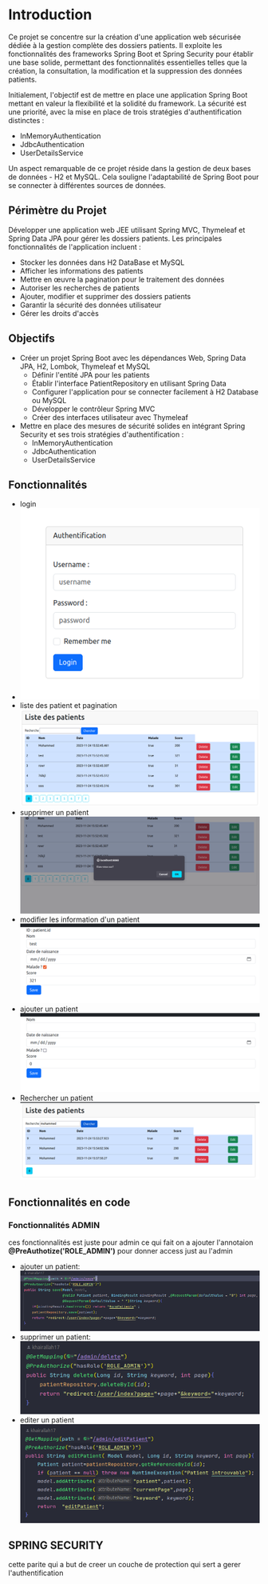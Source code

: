 # Introduction

Ce projet se concentre sur la création d'une application web sécurisée dédiée à la gestion complète des dossiers patients. Il exploite les fonctionnalités des frameworks Spring Boot et Spring Security pour établir une base solide, permettant des fonctionnalités essentielles telles que la création, la consultation, la modification et la suppression des données patients.

Initialement, l'objectif est de mettre en place une application Spring Boot mettant en valeur la flexibilité et la solidité du framework. La sécurité est une priorité, avec la mise en place de trois stratégies d'authentification distinctes :

- InMemoryAuthentication
- JdbcAuthentication
- UserDetailsService

Un aspect remarquable de ce projet réside dans la gestion de deux bases de données - H2 et MySQL. Cela souligne l'adaptabilité de Spring Boot pour se connecter à différentes sources de données.
## Périmètre du Projet

Développer une application web JEE utilisant Spring MVC, Thymeleaf et Spring Data JPA pour gérer les dossiers patients. Les principales fonctionnalités de l'application incluent :

- Stocker les données dans H2 DataBase et MySQL
- Afficher les informations des patients
- Mettre en œuvre la pagination pour le traitement des données
- Autoriser les recherches de patients
- Ajouter, modifier et supprimer des dossiers patients
- Garantir la sécurité des données utilisateur
- Gérer les droits d'accès

## Objectifs

- Créer un projet Spring Boot avec les dépendances Web, Spring Data JPA, H2, Lombok, Thymeleaf et MySQL
  - Définir l'entité JPA pour les patients
  - Établir l'interface PatientRepository en utilisant Spring Data
  - Configurer l'application pour se connecter facilement à H2 Database ou MySQL
  - Développer le contrôleur Spring MVC
  - Créer des interfaces utilisateur avec Thymeleaf
- Mettre en place des mesures de sécurité solides en intégrant Spring Security et ses trois stratégies d'authentification :
  - InMemoryAuthentication 
  - JdbcAuthentication
  - UserDetailsService

## Fonctionnalités
  - login
  - ![login.png](../../captures/login.png)
  - liste des patient et pagination
  ![patients_list.png](../../captures/patients_list.png)
  - supprimer un patient
  ![patient_delete](../../captures/patients_delete.png)
  - modifier les information d'un patient
  ![patient_update](../../captures/edit_patient.png)
  - ajouter un patient
  ![patient_add](../../captures/patient_add.png)
  - Rechercher un patient
  ![serach_patient](../../captures/search_patient.png)

## Fonctionnalités en code
### Fonctionnalités ADMIN
ces fonctionnalités est juste pour admin ce qui fait on a ajouter l'annotaion **@PreAuthotize('ROLE_ADMIN')** pour donner access just au l'admin
  - ajouter un patient:
  ![add_code](../../captures/add_code.png)
  - supprimer un patient:
  ![delete_code](../../captures/delete_code.png)
  - editer un patient
  ![edit_code](../../captures/edit_code.png)

## SPRING SECURITY
cette parite qui a but de creer un couche de protection qui sert a gerer l'authentification 